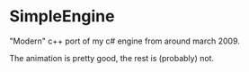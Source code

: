 # SimpleEngine
"Modern" c++ port of my c# engine from around march 2009.

The animation is pretty good, the rest is (probably) not.

